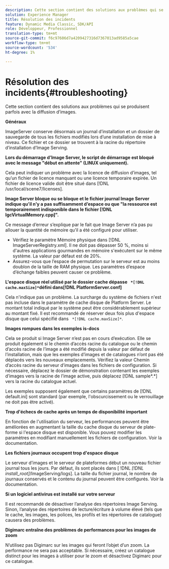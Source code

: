 ```yaml
---
description: Cette section contient des solutions aux problèmes qui se produisent parfois avec la diffusion d’images.
solution: Experience Manager
title: Résolution des incidents
feature: Dynamic Media Classic, SDK/API
role: Développeur, Professionnel
translation-type: tm+mt
source-git-commit: f6c97606d7a4209427316d7367013ad9585a5cae
workflow-type: tm+mt
source-wordcount: '534'
ht-degree: 1%

---
```



# Résolution des incidents{#troubleshooting}

Cette section contient des solutions aux problèmes qui se produisent parfois avec la diffusion d’images.

**Généraux**

ImageServer conserve désormais un journal d’installation et un dossier de sauvegarde de tous les fichiers modifiés lors d’une installation de mise à niveau. Ce fichier et ce dossier se trouvent à la racine du répertoire d’installation d’Image Serving.

**Lors du démarrage d’Image Server, le script de démarrage est bloqué avec le message &quot;début en attente&quot; (LINUX uniquement).**

Cela peut indiquer un problème avec la licence de diffusion d’images, tel qu’un fichier de licence manquant ou une licence temporaire expirée. Un fichier de licence valide doit être situé dans [!DNL /usr/local/scene7/licenses].

**Image Server bloque ou se bloque et le fichier journal Image Server indique qu’il n’y a pas suffisamment d’espace ou que &quot;la ressource est temporairement indisponible dans le fichier  [!DNL IgcVirtualMemory.cpp]&quot;.**

Ce message d’erreur s’explique par le fait que Image Server n’a pas pu allouer la quantité de mémoire qu’il a été configuré pour utiliser.

* Vérifiez le paramètre Mémoire physique dans [!DNL ImageServerRegistry.xml]. Il ne doit pas dépasser 50 %, moins si d&#39;autres applications gourmandes en mémoire s&#39;exécutent sur le même système. La valeur par défaut est de 20%.
* Assurez-vous que l’espace de permutation sur le serveur est au moins doublon de la taille de RAM physique. Les paramètres d’espace d’échange faibles peuvent causer ce problème.

**L&#39;espace disque réel utilisé par le dossier cache dépasse  ` *[!DNL cache.maxSize]*`défini dans[!DNL PlatformServer.conf]**

Cela n&#39;indique pas un problème. La surcharge du système de fichiers n&#39;est pas incluse dans le paramètre de cache disque de Platform Server. Le montant total indiqué par le système peut être considérablement supérieur au montant fixé. Il est recommandé de réserver deux fois plus d&#39;espace disque que celui spécifié dans ` *[!DNL cache.maxSize]*`.

**Images rompues dans les exemples is-docs**

Cela se produit si Image Server n’est pas en cours d’exécution. Elle se produit également si le chemin d’accès racine du catalogue ou le chemin d’accès racine de l’image a été modifié depuis la valeur par défaut de l’installation, mais que les exemples d’images et de catalogues n’ont pas été déplacés vers les nouveaux emplacements. Vérifiez la valeur Chemin d’accès racine du serveur d’images dans les fichiers de configuration. Si nécessaire, déplacez le dossier de démonstration contenant les exemples d’images vers la racine de l’image active, puis déplacez [!DNL sample*.*] vers la racine du catalogue actuel.

Les exemples supposent également que certains paramètres de [!DNL default.ini] sont standard (par exemple, l&#39;obscurcissement ou le verrouillage ne doit pas être activé).

**Trop d&#39;échecs de cache après un temps de disponibilité important**

En fonction de l&#39;utilisation du serveur, les performances peuvent être améliorées en augmentant la taille du cache disque du serveur de plate-forme si l&#39;espace disque est disponible. Vous pouvez modifier les paramètres en modifiant manuellement les fichiers de configuration. Voir la documentation.

**Les fichiers journaux occupent trop d&#39;espace disque**

Le serveur d’images et le serveur de plateformes début un nouveau fichier journal tous les jours. Par défaut, ils sont placés dans [ !DNL *[!DNL install_root]*/ImageServing/logs]. La taille du fichier journal, le nombre de journaux conservés et le contenu du journal peuvent être configurés. Voir la documentation.

**Si un logiciel antivirus est installé sur votre serveur**

Il est recommandé de désactiver l’analyse des répertoires Image Serving. Sinon, l’analyse des répertoires de lecture/écriture à volume élevé (tels que le cache, les images, les polices, les profils et les répertoires de catalogue) causera des problèmes.

**Digimarc entraîne des problèmes de performances pour les images de zoom**

N’utilisez pas Digimarc sur les images qui feront l’objet d’un zoom. La performance ne sera pas acceptable. Si nécessaire, créez un catalogue distinct pour les images à utiliser pour le zoom et désactivez Digimarc pour ce catalogue.
